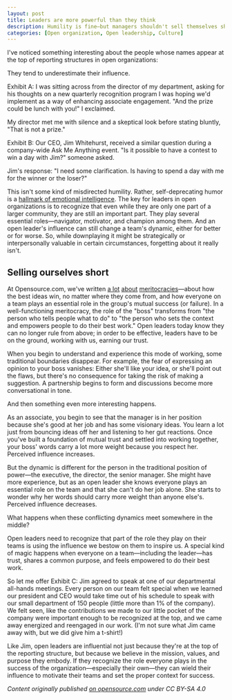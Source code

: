 ```yaml
---
layout: post
title: Leaders are more powerful than they think
description: Humility is fine—but managers shouldn't sell themselves short.
categories: [Open organization, Open leadership, Culture]
---
```


I've noticed something interesting about the people whose names appear at the top of reporting structures in open organizations:

They tend to underestimate their influence.

Exhibit A: I was sitting across from the director of my department, asking for his thoughts on a new quarterly recognition program I was hoping we'd implement as a way of enhancing associate engagement. "And the prize could be lunch with you!" I exclaimed.

My director met me with silence and a skeptical look before stating bluntly, "That is not a prize."

Exhibit B: Our CEO, Jim Whitehurst, received a similar question during a company-wide Ask Me Anything event. "Is it possible to have a contest to win a day with Jim?" someone asked.

Jim's response: "I need some clarification. Is having to spend a day with me for the winner or the loser?"

This isn't some kind of misdirected humility. Rather, self-deprecating humor is a [hallmark of emotional intelligence](https://hbr.org/2004/01/what-makes-a-leader). The key for leaders in open organizations is to recognize that even while they are only one part of a larger community, they are still an important part. They play several essential roles—navigator, motivator, and champion among them. And an open leader's influence can still change a team's dynamic, either for better or for worse. So, while downplaying it might be strategically or interpersonally valuable in certain circumstances, forgetting about it really isn't.

## Selling ourselves short

At Opensource.com, we've written [a lot](https://opensource.com/search/apachesolr_search/meritocracy) [about](https://opensource.com/open-organization/16/8/how-make-meritocracy-work) [meritocracies](https://opensource.com/open-organization/16/6/presenting-framework-meritocracy)—about how the best ideas win, no matter where they come from, and how everyone on a team plays an essential role in the group's mutual success (or failure). In a well-functioning meritocracy, the role of the "boss" transforms from "the person who tells people what to do" to "the person who sets the context and empowers people to do their best work." Open leaders today know they can no longer rule from above; in order to be effective, leaders have to be on the ground, working with us, earning our trust.

When you begin to understand and experience this mode of working, some traditional boundaries disappear. For example, the fear of expressing an opinion to your boss vanishes: Either she'll like your idea, or she'll point out the flaws, but there's no consequence for taking the risk of making a suggestion. A partnership begins to form and discussions become more conversational in tone.

And then something even more interesting happens.

As an associate, you begin to see that the manager is in her position because she's good at her job and has some visionary ideas. You learn a lot just from bouncing ideas off her and listening to her gut reactions. Once you've built a foundation of mutual trust and settled into working together, your boss' words carry a lot more weight because you respect her. Perceived influence increases.

But the dynamic is different for the person in the traditional position of power—the executive, the director, the senior manager. She might have more experience, but as an open leader she knows everyone plays an essential role on the team and that she can't do her job alone. She starts to wonder why her words should carry more weight than anyone else's. Perceived influence decreases.

What happens when these conflicting dynamics meet somewhere in the middle?

Open leaders need to recognize that part of the role they play on their teams is using the influence we bestow on them to inspire us. A special kind of magic happens when everyone on a team—including the leader—has trust, shares a common purpose, and feels empowered to do their best work.

So let me offer Exhibit C: Jim agreed to speak at one of our departmental all-hands meetings. Every person on our team felt special when we learned our president and CEO would take time out of his schedule to speak with our small department of 150 people (little more than 1% of the company). We felt seen, like the contributions we made to our little pocket of the company were important enough to be recognized at the top, and we came away energized and reengaged in our work. (I'm not sure what Jim came away with, but we did give him a t-shirt!)

Like Jim, open leaders are influential not just because they're at the top of the reporting structure, but because we believe in the mission, values, and purpose they embody. If they recognize the role everyone plays in the success of the organization—especially their own—they can wield their influence to motivate their teams and set the proper context for success.

_Content originally published [on opensource.com](https://opensource.com/open-organization/17/6/open-leaders-are-more-powerful-they-think) under CC BY-SA 4.0_
